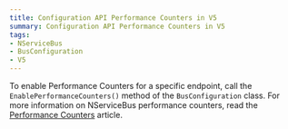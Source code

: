 ```yaml
---
title: Configuration API Performance Counters in V5
summary: Configuration API Performance Counters in V5
tags:
- NServiceBus
- BusConfiguration
- V5
---
```


To enable Performance Counters for a specific endpoint, call the `EnablePerformanceCounters()` method of the `BusConfiguration` class. For more information on  NServiceBus performance counters, read the [Performance Counters](/nservicebus/monitoring-nservicebus-endpoints#nservicebus-performance-counters) article.